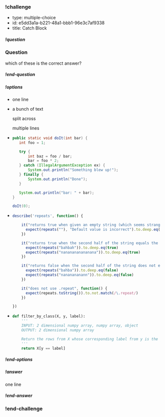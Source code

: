 ### !challenge

* type: multiple-choice
* id: e5dd3a1a-b221-48a1-bbb1-96e3c7af9338
* title: Catch Block

##### !question

### Question

which of these is the correct answer?

##### !end-question

##### !options

* one line

*
  a bunch of text

  split across

  multiple lines

*
  ```java
  public static void doIt(int bar) {
     int foo = 1;

     try {
         int baz = foo / bar;
         bar = foo * 2;
     } catch (IllegalArgumentException ex) {
         System.out.println("Something blew up!");
     } finally {
         System.out.println("Done");
     }

     System.out.println("bar: " + bar);
  }

  doIt(0);
  ```

*
  ```js
  describe('repeats', function() {

      it("returns true when given an empty string (which seems strange, but go with it :) )", function() {
        expect(repeats(""), "Default value is incorrect").to.deep.eq(true)
      })

      it("returns true when the second half of the string equals the first", function() {
        expect(repeats("bahbah")).to.deep.eq(true)
        expect(repeats("nananananananana")).to.deep.eq(true)
      })

      it("returns false when the second half of the string does not equal the first", function() {
        expect(repeats("bahba")).to.deep.eq(false)
        expect(repeats("nananananann")).to.deep.eq(false)
      })

      it("does not use .repeat", function() {
        expect(repeats.toString()).to.not.match(/\.repeat/)
      })

  })
  ```

*
  ```python
  def filter_by_class(X, y, label):
      '''
      INPUT: 2 dimensional numpy array, numpy array, object
      OUTPUT: 2 dimensional numpy array

      Return the rows from X whose corresponding label from y is the given label.
      '''
      return X[y == label]
  ```


##### !end-options

##### !answer
one line

##### !end-answer

### !end-challenge
